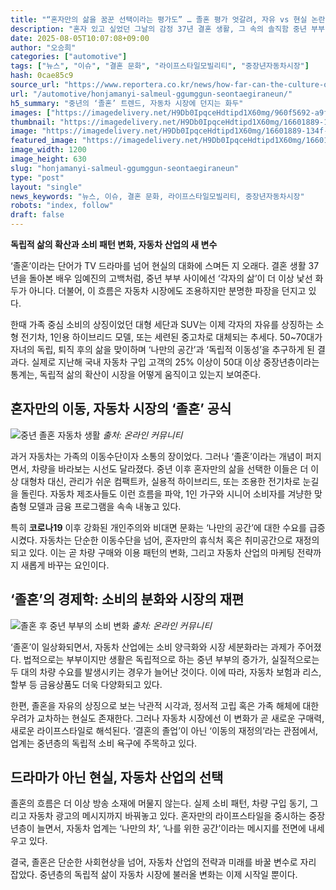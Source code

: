 ```yaml
---
title: "“혼자만의 삶을 꿈꾼 선택이라는 평가도” … 졸혼 평가 엇갈려, 자유 vs 현실 논란 속 중년 부부 경험 스며들어"
description: "혼자 있고 싶었던 그날의 감정 37년 결혼 생활, 그 속의 솔직함 중년 부부, 졸혼을 말하다 ..."
date: 2025-08-05T10:07:08+09:00
author: "오승희"
categories: ["automotive"]
tags: ["뉴스", "이슈", "결혼 문화", "라이프스타일모빌리티", "중장년자동차시장"]
hash: 0cae85c9
source_url: "https://www.reportera.co.kr/news/how-far-can-the-culture-of-marriage-be-allowed/"
url: "/automotive/honjamanyi-salmeul-ggumggun-seontaegiraneun/"
h5_summary: "중년의 ‘졸혼’ 트렌드, 자동차 시장에 던지는 화두"
images: ["https://imagedelivery.net/H9Db0IpqceHdtipd1X60mg/960f5692-a9f2-4c89-7977-daacaebd2200/public", "https://imagedelivery.net/H9Db0IpqceHdtipd1X60mg/7ddadd8f-c050-497c-501b-7ea3367b5400/public", "https://imagedelivery.net/H9Db0IpqceHdtipd1X60mg/16601889-134f-44da-3464-f5051efb7400/public"]
thumbnail: "https://imagedelivery.net/H9Db0IpqceHdtipd1X60mg/16601889-134f-44da-3464-f5051efb7400/public"
image: "https://imagedelivery.net/H9Db0IpqceHdtipd1X60mg/16601889-134f-44da-3464-f5051efb7400/public"
featured_image: "https://imagedelivery.net/H9Db0IpqceHdtipd1X60mg/16601889-134f-44da-3464-f5051efb7400/public"
image_width: 1200
image_height: 630
slug: "honjamanyi-salmeul-ggumggun-seontaegiraneun"
type: "post"
layout: "single"
news_keywords: "뉴스, 이슈, 결혼 문화, 라이프스타일모빌리티, 중장년자동차시장"
robots: "index, follow"
draft: false
---
```


**독립적 삶의 확산과 소비 패턴 변화, 자동차 산업의 새 변수**

‘졸혼’이라는 단어가 TV 드라마를 넘어 현실의 대화에 스며든 지 오래다. 결혼 생활 37년을 돌아본 배우 임예진의 고백처럼, 중년 부부 사이에선 ‘각자의 삶’이 더 이상 낯선 화두가 아니다. 더불어, 이 흐름은 자동차 시장에도 조용하지만 분명한 파장을 던지고 있다.

한때 가족 중심 소비의 상징이었던 대형 세단과 SUV는 이제 각자의 자유를 상징하는 소형 전기차, 1인용 하이브리드 모델, 또는 세련된 중고차로 대체되는 추세다. 50~70대가 자녀의 독립, 퇴직 후의 삶을 맞이하며 ‘나만의 공간’과 ‘독립적 이동성’을 추구하게 된 결과다. 실제로 지난해 국내 자동차 구입 고객의 25% 이상이 50대 이상 중장년층이라는 통계는, 독립적 삶의 확산이 시장을 어떻게 움직이고 있는지 보여준다.

## 혼자만의 이동, 자동차 시장의 ‘졸혼’ 공식

![중년 졸혼 자동차 생활](https://imagedelivery.net/H9Db0IpqceHdtipd1X60mg/7ddadd8f-c050-497c-501b-7ea3367b5400/public)
*출처: 온라인 커뮤니티*


과거 자동차는 가족의 이동수단이자 소통의 장이었다. 그러나 ‘졸혼’이라는 개념이 퍼지면서, 차량을 바라보는 시선도 달라졌다. 중년 이후 혼자만의 삶을 선택한 이들은 더 이상 대형차 대신, 관리가 쉬운 컴팩트카, 실용적 하이브리드, 또는 조용한 전기차로 눈길을 돌린다. 자동차 제조사들도 이런 흐름을 파악, 1인 가구와 시니어 소비자를 겨냥한 맞춤형 모델과 금융 프로그램을 속속 내놓고 있다.

특히 **코로나19** 이후 강화된 개인주의와 비대면 문화는 ‘나만의 공간’에 대한 수요를 급증시켰다. 자동차는 단순한 이동수단을 넘어, 혼자만의 휴식처 혹은 취미공간으로 재정의되고 있다. 이는 곧 차량 구매와 이용 패턴의 변화, 그리고 자동차 산업의 마케팅 전략까지 새롭게 바꾸는 요인이다.

## ‘졸혼’의 경제학: 소비의 분화와 시장의 재편

![졸혼 후 중년 부부의 소비 변화](https://imagedelivery.net/H9Db0IpqceHdtipd1X60mg/960f5692-a9f2-4c89-7977-daacaebd2200/public)
*출처: 온라인 커뮤니티*


‘졸혼’이 일상화되면서, 자동차 산업에는 소비 양극화와 시장 세분화라는 과제가 주어졌다. 법적으로는 부부이지만 생활은 독립적으로 하는 중년 부부의 증가가, 실질적으로는 두 대의 차량 수요를 발생시키는 경우가 늘어난 것이다. 이에 따라, 자동차 보험과 리스, 할부 등 금융상품도 더욱 다양화되고 있다.

한편, 졸혼을 자유의 상징으로 보는 낙관적 시각과, 정서적 고립 혹은 가족 해체에 대한 우려가 교차하는 현실도 존재한다. 그러나 자동차 시장에선 이 변화가 곧 새로운 구매력, 새로운 라이프스타일로 해석된다. ‘결혼의 졸업’이 아닌 ‘이동의 재정의’라는 관점에서, 업계는 중년층의 독립적 소비 욕구에 주목하고 있다.

## 드라마가 아닌 현실, 자동차 산업의 선택

졸혼의 흐름은 더 이상 방송 소재에 머물지 않는다. 실제 소비 패턴, 차량 구입 동기, 그리고 자동차 광고의 메시지까지 바꿔놓고 있다. 혼자만의 라이프스타일을 중시하는 중장년층이 늘면서, 자동차 업계는 ‘나만의 차’, ‘나를 위한 공간’이라는 메시지를 전면에 내세우고 있다.

결국, 졸혼은 단순한 사회현상을 넘어, 자동차 산업의 전략과 미래를 바꿀 변수로 자리 잡았다. 중년층의 독립적 삶이 자동차 시장에 불러올 변화는 이제 시작일 뿐이다.
